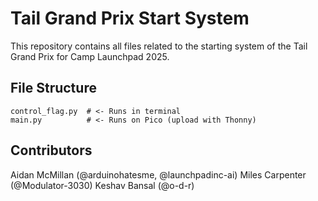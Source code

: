 # Tail Grand Prix Start System

This repository contains all files related to the starting system of the Tail Grand Prix for Camp Launchpad 2025.

## File Structure

```
control_flag.py  # <- Runs in terminal
main.py          # <- Runs on Pico (upload with Thonny)
```

## Contributors

Aidan McMillan (@arduinohatesme, @launchpadinc-ai)
Miles Carpenter (@Modulator-3030)
Keshav Bansal (@o-d-r)
